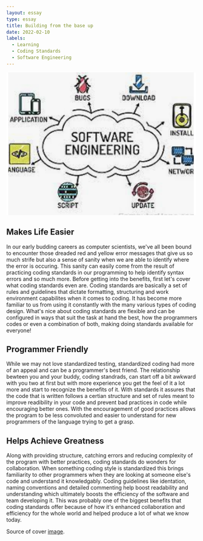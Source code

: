 ```yaml
---
layout: essay
type: essay
title: Building from the base up
date: 2022-02-10
labels:
  - Learning
  - Coding Standards
  - Software Engineering
---
```


<img class="ui medium right floated rounded image" src="/images/software.png">

<h2> Makes Life Easier </h2>

In our early budding careers as computer scientists, we've all been bound to encounter those dreaded red and yellow error messages that give us so much strife but also a sense of sanity when we are able to identify where the error is occuring. This sanity can easily come from the result of practicing coding standards in our programming to help identify syntax errors and so much more. Before getting into the benefits, first let's cover what coding standards even are. Coding standards are basically a set of rules and guidelines that dictate formatting, structuring and work environment capabilites when it comes to coding. It has become more familiar to us from using it constantly with the many various types of coding design. What's nice about coding standards are flexible and can be configured in ways that suit the task at hand the best, how the programmers codes or even a combination of both, making doing standards available for everyone!

<h2> Programmer Friendly </h2>

While we may not love standardized testing, standardized coding had more of an appeal and can be a programmer's best friend. The relationship bewteen you and your buddy, coding standrads, can start off a bit awkward with you two at first but with more experience you get the feel of it a lot more and start to recognize the benefits of it. With standards it assures that the code that is written follows a certian structure and set of rules meant to improve readibility in your code and prevent bad practices in code while encouraging better ones. With the encouragement of good practices allows the program to be less convoluted and easier to understand for new programmers of the language trying to get a grasp.  

<h2> Helps Achieve Greatness </h2>

Along with providing structure, catching errors and reducing complexity of the program with better practices, coding standards do wonders for collaboration. When something coding style is standardized this brings familiarity to other programmers when they are looking at someone else's code and understand it knowledgably. Coding guidelines like identation, naming conventions and detailed commenting help boost readability and understanding which ultimately boosts the efficiency of the software and team developing it. This was probably one of the biggest benefits that coding standards offer because of how it's enhanced collaboration and efficiency for the whole world and helped produce a lot of what we know today.

Source of cover [image]("https://www.google.com/search?q=software+engineering&sxsrf=APq-WBvHd0ToCIQSYd4ua73fCQWBRIxY3w:1643341742734&source=lnms&tbm=isch&sa=X&ved=2ahUKEwisv8eGxdP1AhU3KEQIHdl8BtsQ_AUoAnoECAEQBA&biw=1309&bih=595&dpr=2.2#imgrc=fZSs6hz--TI1sM").
